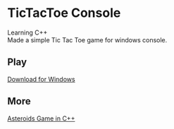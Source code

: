 # TicTacToe Console

Learning C++  
Made a simple Tic Tac Toe game for windows console.  

## Play
[Download for Windows](https://github.com/AbbyNode/TicTacToe_Console/releases/download/v1.0.0/TicTacToe_Console.exe)

## More
[Asteroids Game in C++](https://github.com/AbbyNode/Asteroids_SDL2)

